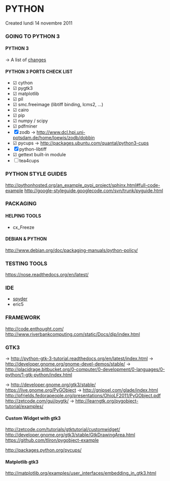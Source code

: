 # PYTHON
Created lundi 14 novembre 2011


### GOING TO PYTHON 3

#### PYTHON 3
→ A list of [changes](./PYTHON/CHANGES_IN_PYTHON_3.markdown)

#### PYTHON 3 PORTS CHECK LIST

* ☑ cython 
* ☑ pygtk3
* ☑ matplotlib
* ☑ pil
* ☑ smc.freeimage (libtiff binding, lcms2, ...)
* ☑ cairo
* ☑ pip
* ☑ numpy / scipy
* ☑ pdfminer
* ☒ zodb → <http://www.dcl.hpi.uni-potsdam.de/home/loewis/zodb/>[dobbin](https://pypi.python.org/pypi/dobbin/0.3)
* ☑ pycups → <http://packages.ubuntu.com/quantal/python3-cups>
* ☒ python-libtiff
* ☑ gettext built-in module
* ☐ tea4cups



### PYTHON STYLE GUIDES
<http://pythonhosted.org/an_example_pypi_project/sphinx.html#full-code-example>
<http://google-styleguide.googlecode.com/svn/trunk/pyguide.html>


### PACKAGING

#### HELPING TOOLS

* cx_Freeze


#### DEBIAN & PYTHON
<http://www.debian.org/doc/packaging-manuals/python-policy/>


### TESTING TOOLS
<https://nose.readthedocs.org/en/latest/>


### IDE

* [spyder](http://packages.python.org/spyder/index.html)
* eric5



### FRAMEWORK
<http://code.enthought.com/>
<http://www.riverbankcomputing.com/static/Docs/dip/index.html>


### GTK3
→ <http://python-gtk-3-tutorial.readthedocs.org/en/latest/index.html>
→ <http://developer.gnome.org/gnome-devel-demos/stable/>
→ <http://placidrage.bitbucket.org/0-computer/0-development/0-languages/0-python/1-gtk-python/index.html>

→ <http://developer.gnome.org/gtk3/stable/>
<https://live.gnome.org/PyGObject>
→ <http://gnipsel.com/glade/index.html>
<http://pfrields.fedorapeople.org/presentations/OhioLF2011/PyGObject.pdf>
<http://zetcode.com/gui/pygtk/>
→ <http://learngtk.org/pygobject-tutorial/examples/>

#### Custom Widget with gtk3
<http://zetcode.com/tutorials/gtktutorial/customwidget/>
<http://developer.gnome.org/gtk3/stable/GtkDrawingArea.html>
<https://github.com/tliron/pygobject-example>

<http://packages.python.org/pycups/>

#### Matplotlib gtk3
<http://matplotlib.org/examples/user_interfaces/embedding_in_gtk3.html>





